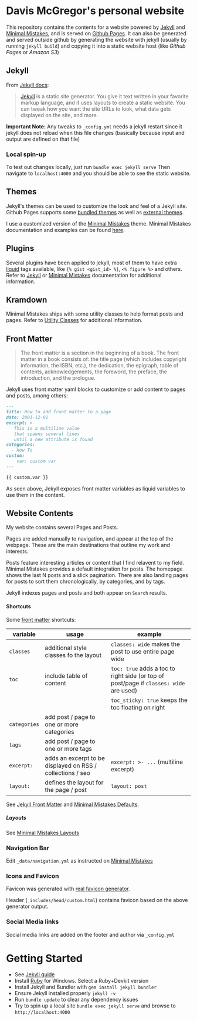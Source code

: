 # Davis McGregor's personal website 

This repository contains the contents for a website powered by [Jekyll](https://jekyllrb.com/) and 
[Minimal Mistakes](https://mmistakes.github.io/minimal-mistakes/), and is served on [Github Pages](https://pages.github.com/).
It can also be generated  and served outside github by generating the website with jekyll (usually by 
running `jekyll build`) and copying it into a static website host (like _Github Pages_ or _Amazon S3_)

## Jekyll

From [Jekyll docs](https://jekyllrb.com/docs/):
> [Jekyll](https://jekyllrb.com/) is a static site generator. You give it text written in your favorite markup language, 
> and it uses layouts to create a static website. 
> You can tweak how you want the site URLs to look, what data gets displayed on the site, and more.

**Important Note:** Any tweaks to `_config.yml` needs a jekyll restart since it jekyll does not reload when this file
changes (basically because input and output are defined on that file)

### Local spin-up

To test out changes locally, just run `bundle exec jekyll serve`
Then navigate to `localhost:4000` and you should be able to see the static website.

## Themes

Jekyll's themes can be used to customize the look and feel of a Jekyll site. Github Pages supports some [bundled themes](https://pages.github.com/themes/)
as well as [external themes](https://github.blog/2017-11-29-use-any-theme-with-github-pages/).

I use a customized version of the [Minimal Mistakes](https://github.com/mmistakes/minimal-mistakes) theme.
Minimal Mistakes documentation and examples can be found [here](https://mmistakes.github.io/minimal-mistakes/).

## Plugins

Several plugins have been applied to jekyll, most of them to have extra [liquid](https://github.com/Shopify/liquid) tags
available, like `{% gist <gist_id> %}`, `<% figure %>` and others. Refer to [Jekyll](https://jekyllrb.com/docs/liquid/) 
or [Minimal Mistakes](https://mmistakes.github.io/minimal-mistakes/docs/helpers/) documentation for additional 
information.

## Kramdown

Minimal Mistakes ships with some utility classes to help format posts and pages.
Refer to [Utility Classes](https://mmistakes.github.io/minimal-mistakes/docs/utility-classes/) for additional 
information.

## Front Matter

> The front matter is a section in the beginning of a book. 
> The front matter in a book consists of: the title page (which includes copyright information, the ISBN, etc.), 
> the dedication, the epigraph, table of contents, acknowledgements, the foreword, the preface, the introduction, 
> and the prologue.

Jekyll uses front matter yaml blocks to customize or add content to pages and posts, among others:

```markdown
---
title: How to add front matter to a page
date: 2001-12-01
excerpt: >-
   This is a multiline value
   that spawns several lines
   until a new attribute is found
categories:
  - How To
custom:
    var: custom var
---

{{ custom.var }} 
```

As seen above, Jekyll exposes front matter variables as liquid variables to use them in the content.

## Website Contents

My website contains several Pages and Posts. 

Pages are added manually to navigation, and appear at the top of the webpage. These are the main destinations that
outline my work and interests. 

Posts feature interesting articles or content that I find relavent to my field. Minimal Mistakes provides a default
integration for posts. The homepage shows the last N posts and a slick pagination. There are also landing pages for
posts to sort them chronologically, by categories, and by tags. 

Jekyll indexes pages and posts and both appear on `Search` results.


#### Shortcuts
Some [front matter](https://jekyllrb.com/docs/front-matter/) shortcuts:

|variable|usage|example|
|---|---------|---|
| `classes` | additional style classes fo the layout | `classes: wide` makes the post to use entire page wide |
| `toc` | include table of content |`toc: true` adds a toc to right side (or top of post/page if `classes: wide` are used)|
|   |   | `toc_sticky: true` keeps the toc floating on right|
| `categories` | add post / page to one or more categories | |
| `tags` | add post / page to one or more tags | |
| `excerpt:` | adds an excerpt to be displayed on RSS / collections / seo | `excerpt: >- ...` (multiline excerpt)  |
| `layout:` | defines the layout for the page / post | `layout: post` |

See [Jekyll Front Matter](https://jekyllrb.com/docs/front-matter/) and [Minimal Mistakes Defaults](https://mmistakes.github.io/minimal-mistakes/docs/configuration/#front-matter-defaults).

##### Layouts

See [Minimal Mistakes Layouts](https://mmistakes.github.io/minimal-mistakes/docs/layouts/)

### Navigation Bar

Edit `_data/navigation.yml` as instructed on [Minimal Mistakes](https://mmistakes.github.io/minimal-mistakes/docs/navigation/)

### Icons and Favicon

Favicon was generated with [real favicon generator](https://realfavicongenerator.net/).

Header (`_includes/head/custom.html`) contains favicon based on the above generator output. 

### Social Media links

Social media links are added on the footer and author via `_config.yml`

# Getting Started
- See [Jekyll guide](https://jekyllrb.com/docs/installation/windows/)
- Install [Ruby](https://rubyinstaller.org/) for Windows. Select a Ruby+Devkit version
- Install Jekyll and Bundler with `gem install jekyll bundler`
- Ensure Jekyll installed properly `jekyll -v`
- Run `bundle update` to clear any dependency issues
- Try to spin up a local site `bundle exec jekyll serve` and browse to `http://localhost:4000`
